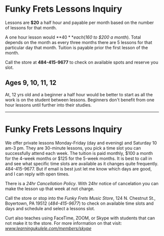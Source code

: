 # Funky Frets Lessons Inquiry

Lessons are **$20** a half hour and payable per month based on the number of lessons for that month.  

A one hour lesson would **$40** each ($*160 to $200 a month*). Total depends on the month as every three months there are 5 lessons for that particular day that month. 
Tuition is payable prior the first lesson of the month. 

Call the store at **484-415-9677** to check on available spots and reserve you slot.

## Ages 9, 10, 11, 12
At, 12 yrs old and a beginner a half hour would be better to start as all the work is on the student between lessons. Beginners don't benefit from one hour lessons until further into their studies.

----
# Funky Frets Lessons Inquiry

We offer private lessons Monday-Friday (day and evening) and Saturday 10 am-3 pm. They are 30-minute lessons, you pick a time slot you can successfully attend each week. The tuition is paid monthly, $100 a month for the 4-week months or $125 for the 5-week months. It is best to call in and see what specific time slots are available as it changes quite frequently. 484-415-9677. But if email is best just let me know which days are good, and I can reply with open times.

There is a *24hr Cancellation Policy*. With 24hr notice of cancelation you can make the lesson up that week at not charge.

Call the store or stop into the *Funky Frets Music Store*, 124 N. Chestnut St., Boyertown, PA 19512 (*484-415-9677*) to check on available time slots and days and schedule and select a lessons slot.

Curt also teaches using FaceTime, ZOOM, or Skype with students that can not make it to the store. For more information on that visit: *www.learningukulele.com/members/skype*